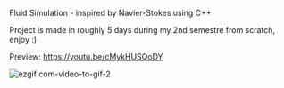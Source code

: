 Fluid Simulation - inspired by Navier-Stokes using C++

Project is made in roughly 5 days during my 2nd semestre from scratch, enjoy :)

Preview: https://youtu.be/cMykHUSQoDY

![ezgif com-video-to-gif-2](https://user-images.githubusercontent.com/75691419/216443258-5da098d8-aea0-4010-9549-b736782502e0.gif)
